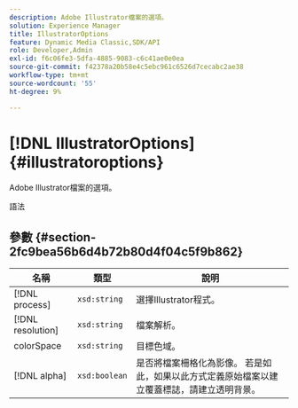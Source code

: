 ```yaml
---
description: Adobe Illustrator檔案的選項。
solution: Experience Manager
title: IllustratorOptions
feature: Dynamic Media Classic,SDK/API
role: Developer,Admin
exl-id: f6c06fe3-5dfa-4885-9083-c6c41ae0e0ea
source-git-commit: f42378a20b58e4c5ebc961c6526d7cecabc2ae38
workflow-type: tm+mt
source-wordcount: '55'
ht-degree: 9%

---
```


# [!DNL IllustratorOptions]{#illustratoroptions}

Adobe Illustrator檔案的選項。

語法

## 參數 {#section-2fc9bea56b6d4b72b80d4f04c5f9b862}

| 名稱 | 類型 | 說明 |
|---|---|---|
| [!DNL process] | `xsd:string` | 選擇Illustrator程式。 |
| [!DNL resolution] | `xsd:string` | 檔案解析。 |
| colorSpace | `xsd:string` | 目標色域。 |
| [!DNL alpha] | `xsd:boolean` | 是否將檔案柵格化為影像。 若是如此，如果以此方式定義原始檔案以建立覆蓋標誌，請建立透明背景。 |

